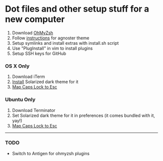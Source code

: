 Dot files and other setup stuff for a new computer
=

1. Download [OhMyZsh](https://github.com/robbyrussell/oh-my-zsh)
2. Follow [instructions](https://gist.github.com/agnoster/3712874) for agnoster theme
3. Setup symlinks and install extras with install.sh script
4. Use "PlugInstall" in vim to install plugins
5. Setup SSH keys for GitHub

### OS X Only


1. Download iTerm
2. [Install](https://github.com/altercation/solarized/tree/master/iterm2-colors-solarized) Solarized dark theme for it
3. [Map Caps Lock to Esc](http://stackoverflow.com/a/8437594/31671)


### Ubuntu Only

1. Download Terminator
2. Set Solarized dark theme for it in preferences (it comes bundled with it, yay!)
3. [Map Caps Lock to Esc](http://askubuntu.com/a/446725/84267)

-----------------------

### TODO

- Switch to Antigen for ohmyzsh plugins

